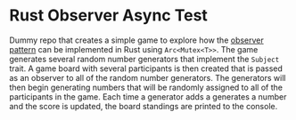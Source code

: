 # Rust Observer Async Test
Dummy repo that creates a simple game to explore how the [observer pattern](https://refactoring.guru/design-patterns/observer) can be implemented in Rust using `Arc<Mutex<T>>`. The game generates several random number generators that implement the `Subject` trait. A game board with several participants is then created that is passed as an observer to all of the random number generators. The generators will then begin generating numbers that will be randomly assigned to all of the participants in the game. Each time a generator adds a generates a number and the score is updated, the board standings are printed to the console.
